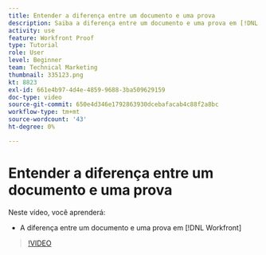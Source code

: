 ```yaml
---
title: Entender a diferença entre um documento e uma prova
description: Saiba a diferença entre um documento e uma prova em [!DNL  Workfront].
activity: use
feature: Workfront Proof
type: Tutorial
role: User
level: Beginner
team: Technical Marketing
thumbnail: 335123.png
kt: 8823
exl-id: 661e4b97-4d4e-4859-9688-3ba509629159
doc-type: video
source-git-commit: 650e4d346e1792863930dcebafacab4c88f2a8bc
workflow-type: tm+mt
source-wordcount: '43'
ht-degree: 0%

---
```


# Entender a diferença entre um documento e uma prova

Neste vídeo, você aprenderá:

* A diferença entre um documento e uma prova em [!DNL Workfront]

>[!VIDEO](https://video.tv.adobe.com/v/335123/?quality=12&learn=on)

